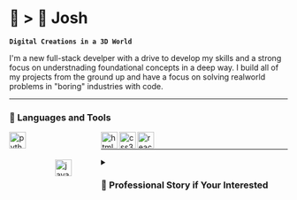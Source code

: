 # 🐢 > 🐇 Josh  
**`Digital Creations in a 3D World`**

<p align="left">
  I'm a new full-stack develper with a drive to develop my skills and a strong focus on understnading foundational concepts in a deep way. I build all of my projects from the ground up and have a focus on solving realworld problems in "boring" industries with code. 
</p>

---

### 🧰 Languages and Tools
<img align="left" alt="python-svg" width="30px" src="https://cdn.jsdelivr.net/gh/devicons/devicon@latest/icons/python/python-original.svg" />
<img align="left" alt="javascript-svg" width="30px" style="padding: 50px;" src="https://cdn.jsdelivr.net/gh/devicons/devicon@latest/icons/javascript/javascript-original.svg" />
<img align="left" alt="html5-svg" width="30px" src="https://cdn.jsdelivr.net/gh/devicons/devicon@latest/icons/html5/html5-original.svg" />
<img align="left" alt="css3-svg" width="30px" src="https://cdn.jsdelivr.net/gh/devicons/devicon@latest/icons/css3/css3-original.svg" />
<img align="left" alt="react-svg" width="30px" src="https://cdn.jsdelivr.net/gh/devicons/devicon@latest/icons/react/react-original.svg" />
<br />

---

<details>
  <summary><h3> 🚁 Professional Story if Your Interested</h3></summary>
    Music, turned military, turned aviation, turned tech.
    ***I'll fill the rest of this in later.***
    
  
    
</details>

<!--
**Crizer-J/Crizer-J** is a ✨ _special_ ✨ repository because its `README.md` (this file) appears on your GitHub profile.

Here are some ideas to get you started:

- 🔭 I’m currently working on ...
- 🌱 I’m currently learning ...
- 👯 I’m looking to collaborate on ...
- 🤔 I’m looking for help with ...
- 💬 Ask me about ...
- 📫 How to reach me: ...
- 😄 Pronouns: ...
- ⚡ Fun fact: ...
-->
